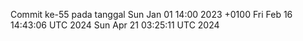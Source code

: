 Commit ke-55 pada tanggal Sun Jan 01 14:00 2023 +0100
Fri Feb 16 14:43:06 UTC 2024
Sun Apr 21 03:25:11 UTC 2024
